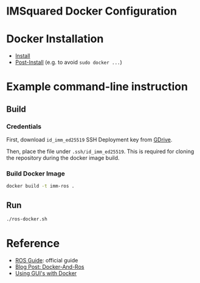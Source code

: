# IMSquared Docker Configuration

# Docker Installation

* [Install](https://docs.docker.com/engine/install/ubuntu/ )
* [Post-Install](https://docs.docker.com/engine/install/linux-postinstall/) (e.g. to avoid `sudo docker ...`)

# Example command-line instruction

## Build

### Credentials

First, download `id_imm_ed25519` SSH Deployment key from [GDrive](https://drive.google.com/drive/folders/1PyoVKkke-fzMba-0kxxfc8ILP0Klw6QB).

Then, place the file under `.ssh/id_imm_ed25519`. This is required for cloning the repository during the docker image build.

### Build Docker Image

```bash
docker build -t imm-ros .
```

## Run

```bash
./ros-docker.sh
```

# Reference

* [ROS Guide](http://wiki.ros.org/docker/Tutorials/Docker): official guide
* [Blog Post: Docker-And-Ros](https://roboticseabass.com/2021/04/21/docker-and-ros/)
* [Using GUI's with Docker](http://wiki.ros.org/docker/Tutorials/GUI)
